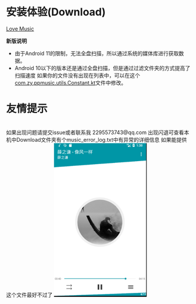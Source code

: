 # 安装体验(Download)
[Love Music](https://github.com/StealFeam/LocalMusic/raw/master/app/release/app-release.apk)


**新版说明**
- 由于Android 11的限制，无法全盘扫描，所以通过系统的媒体库进行获取数据。
- Android 10以下的版本还是通过全盘扫描，但是通过过滤文件夹的方式提高了扫描速度
  如果你的文件没有出现在列表中，可以在这个[com.zy.ppmusic.utils.Constant.kt](https://github.com/StealFeam/LocalMusic/blob/master/app/src/main/java/com/zy/ppmusic/utils/Constant.kt)文件中修改。
  
# 友情提示
<br/>
如果出现问题请提交issue或者联系我 2295573743@qq.com
出现闪退可查看本机中Download文件夹有个music_error_log.txt中有异常的详细信息
如果能提供这个文件最好不过了

<img src="https://raw.githubusercontent.com/Sole2016/LocalMusic/master/screenshots/home4.png" width="50%" height="50%" />
